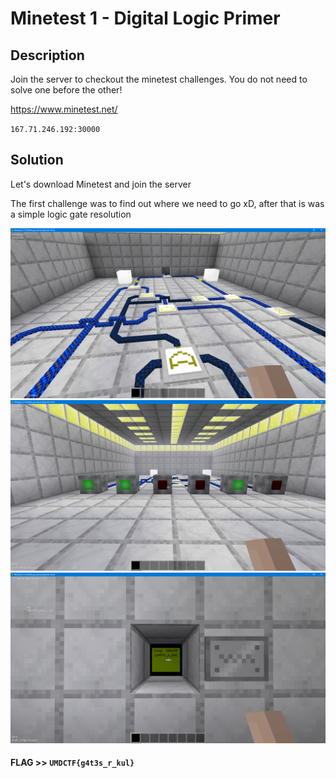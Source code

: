 # Minetest 1 - Digital Logic Primer 

## Description

Join the server to checkout the minetest challenges. You do not need to solve one before the other!

https://www.minetest.net/

`167.71.246.192:30000`

## Solution

Let's download Minetest and join the server

The first challenge was to find out where we need to go xD, after that is was a simple logic gate resolution

![](2022-03-05-22-15-35.png)
![](2022-03-05-22-15-48.png)
![](2022-03-05-22-15-59.png)

#### **FLAG >>** `UMDCTF{g4t3s_r_kul}`